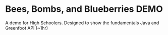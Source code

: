 # Bees, Bombs, and Blueberries DEMO
 A demo for High Schoolers. Designed to show the fundamentals Java and Greenfoot API (~1hr)
